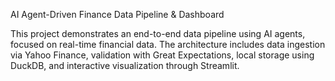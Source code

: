 AI Agent-Driven Finance Data Pipeline & Dashboard


This project demonstrates an end-to-end data pipeline using AI agents, focused on real-time financial data. The architecture includes data ingestion via Yahoo Finance, validation with Great Expectations, local storage using DuckDB, and interactive visualization through Streamlit.



